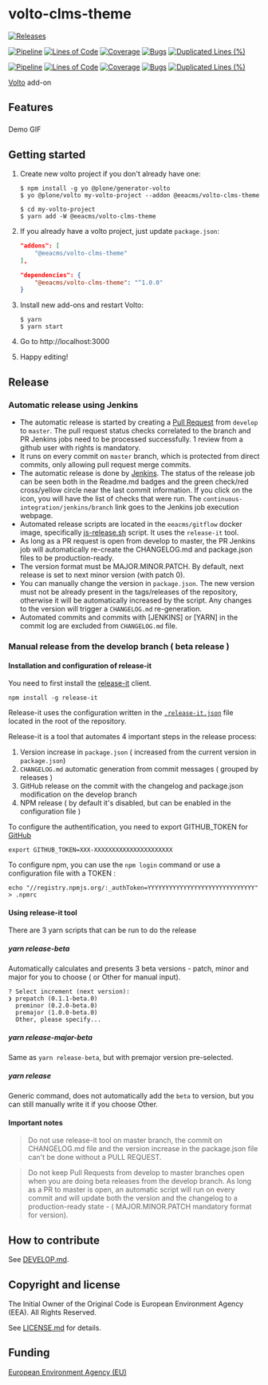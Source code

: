 # volto-clms-theme

[![Releases](https://img.shields.io/github/v/release/eea/volto-clms-theme)](https://github.com/eea/volto-clms-theme/releases)

[![Pipeline](https://ci.eionet.europa.eu/buildStatus/icon?job=volto-addons%2Fvolto-clms-theme%2Fmaster&subject=master)](https://ci.eionet.europa.eu/view/Github/job/volto-addons/job/volto-clms-theme/job/master/display/redirect)
[![Lines of Code](https://sonarqube.eea.europa.eu/api/project_badges/measure?project=volto-clms-theme-master&metric=ncloc)](https://sonarqube.eea.europa.eu/dashboard?id=volto-clms-theme-master)
[![Coverage](https://sonarqube.eea.europa.eu/api/project_badges/measure?project=volto-clms-theme-master&metric=coverage)](https://sonarqube.eea.europa.eu/dashboard?id=volto-clms-theme-master)
[![Bugs](https://sonarqube.eea.europa.eu/api/project_badges/measure?project=volto-clms-theme-master&metric=bugs)](https://sonarqube.eea.europa.eu/dashboard?id=volto-clms-theme-master)
[![Duplicated Lines (%)](https://sonarqube.eea.europa.eu/api/project_badges/measure?project=volto-clms-theme-master&metric=duplicated_lines_density)](https://sonarqube.eea.europa.eu/dashboard?id=volto-clms-theme-master)

[![Pipeline](https://ci.eionet.europa.eu/buildStatus/icon?job=volto-addons%2Fvolto-clms-theme%2Fdevelop&subject=develop)](https://ci.eionet.europa.eu/view/Github/job/volto-addons/job/volto-clms-theme/job/develop/display/redirect)
[![Lines of Code](https://sonarqube.eea.europa.eu/api/project_badges/measure?project=volto-clms-theme-develop&metric=ncloc)](https://sonarqube.eea.europa.eu/dashboard?id=volto-clms-theme-develop)
[![Coverage](https://sonarqube.eea.europa.eu/api/project_badges/measure?project=volto-clms-theme-develop&metric=coverage)](https://sonarqube.eea.europa.eu/dashboard?id=volto-clms-theme-develop)
[![Bugs](https://sonarqube.eea.europa.eu/api/project_badges/measure?project=volto-clms-theme-develop&metric=bugs)](https://sonarqube.eea.europa.eu/dashboard?id=volto-clms-theme-develop)
[![Duplicated Lines (%)](https://sonarqube.eea.europa.eu/api/project_badges/measure?project=volto-clms-theme-develop&metric=duplicated_lines_density)](https://sonarqube.eea.europa.eu/dashboard?id=volto-clms-theme-develop)

[Volto](https://github.com/plone/volto) add-on

## Features

###

Demo GIF

## Getting started

1. Create new volto project if you don't already have one:

   ```
   $ npm install -g yo @plone/generator-volto
   $ yo @plone/volto my-volto-project --addon @eeacms/volto-clms-theme

   $ cd my-volto-project
   $ yarn add -W @eeacms/volto-clms-theme
   ```

1. If you already have a volto project, just update `package.json`:

   ```JSON
   "addons": [
       "@eeacms/volto-clms-theme"
   ],

   "dependencies": {
       "@eeacms/volto-clms-theme": "^1.0.0"
   }
   ```

1. Install new add-ons and restart Volto:

   ```
   $ yarn
   $ yarn start
   ```

1. Go to http://localhost:3000

1. Happy editing!

## Release

### Automatic release using Jenkins

*  The automatic release is started by creating a [Pull Request](../../compare/master...develop) from `develop` to `master`. The pull request status checks correlated to the branch and PR Jenkins jobs need to be processed successfully. 1 review from a github user with rights is mandatory.
* It runs on every commit on `master` branch, which is protected from direct commits, only allowing pull request merge commits.
* The automatic release is done by [Jenkins](https://ci.eionet.europa.eu). The status of the release job can be seen both in the Readme.md badges and the green check/red cross/yellow circle near the last commit information. If you click on the icon, you will have the list of checks that were run. The `continuous-integration/jenkins/branch` link goes to the Jenkins job execution webpage.
* Automated release scripts are located in the `eeacms/gitflow` docker image, specifically [js-release.sh](https://github.com/eea/eea.docker.gitflow/blob/master/src/js-release.sh) script. It  uses the `release-it` tool.
* As long as a PR request is open from develop to master, the PR Jenkins job will automatically re-create the CHANGELOG.md and package.json files to be production-ready.
* The version format must be MAJOR.MINOR.PATCH. By default, next release is set to next minor version (with patch 0).
* You can manually change the version in `package.json`.  The new version must not be already present in the tags/releases of the repository, otherwise it will be automatically increased by the script. Any changes to the version will trigger a `CHANGELOG.md` re-generation.
* Automated commits and commits with [JENKINS] or [YARN] in the commit log are excluded from `CHANGELOG.md` file.

### Manual release from the develop branch ( beta release )

#### Installation and configuration of release-it

You need to first install the [release-it](https://github.com/release-it/release-it)  client.

   ```
   npm install -g release-it
   ```

Release-it uses the configuration written in the [`.release-it.json`](./.release-it.json) file located in the root of the repository.

Release-it is a tool that automates 4 important steps in the release process:

1. Version increase in `package.json` ( increased from the current version in `package.json`)
2. `CHANGELOG.md` automatic generation from commit messages ( grouped by releases )
3. GitHub release on the commit with the changelog and package.json modification on the develop branch
4. NPM release ( by default it's disabled, but can be enabled in the configuration file )

To configure the authentification, you need to export GITHUB_TOKEN for [GitHub](https://github.com/settings/tokens)

   ```
   export GITHUB_TOKEN=XXX-XXXXXXXXXXXXXXXXXXXXXX
   ```

 To configure npm, you can use the `npm login` command or use a configuration file with a TOKEN :

   ```
   echo "//registry.npmjs.org/:_authToken=YYYYYYYYYYYYYYYYYYYYYYYYYYYYYY" > .npmrc
   ```

#### Using release-it tool

There are 3 yarn scripts that can be run to do the release

##### yarn release-beta

Automatically calculates and presents 3 beta versions - patch, minor and major for you to choose ( or Other for manual input).

```
? Select increment (next version):
❯ prepatch (0.1.1-beta.0)
  preminor (0.2.0-beta.0)
  premajor (1.0.0-beta.0)
  Other, please specify...
```

##### yarn release-major-beta

Same as `yarn release-beta`, but with premajor version pre-selected.

##### yarn release

Generic command, does not automatically add the `beta` to version, but you can still manually write it if you choose Other.

#### Important notes

> Do not use release-it tool on master branch, the commit on CHANGELOG.md file and the version increase in the package.json file can't be done without a PULL REQUEST.

> Do not keep Pull Requests from develop to master branches open when you are doing beta releases from the develop branch. As long as a PR to master is open, an automatic script will run on every commit and will update both the version and the changelog to a production-ready state - ( MAJOR.MINOR.PATCH mandatory format for version).


## How to contribute

See [DEVELOP.md](https://github.com/eea/volto-clms-theme/blob/master/DEVELOP.md).

## Copyright and license

The Initial Owner of the Original Code is European Environment Agency (EEA).
All Rights Reserved.

See [LICENSE.md](https://github.com/eea/volto-clms-theme/blob/master/LICENSE.md) for details.

## Funding

[European Environment Agency (EU)](http://eea.europa.eu)
